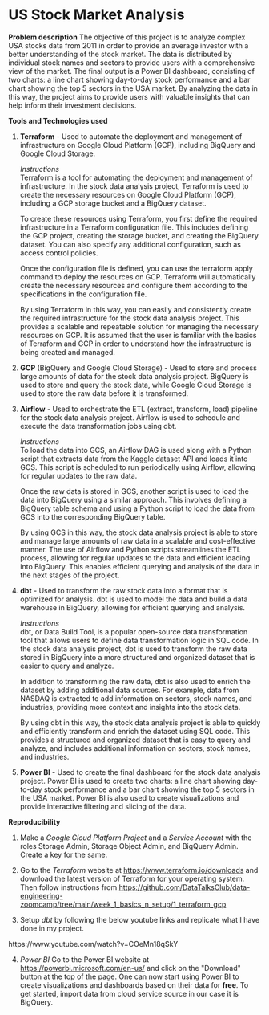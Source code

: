 # US Stock Market Analysis
<b>Problem description</b>
The objective of this project is to analyze complex USA stocks data from 2011 in order to provide an average investor with a better understanding of the stock market. The data is distributed by individual stock names and sectors to provide users with a comprehensive view of the market. The final output is a Power BI dashboard, consisting of two charts: a line chart showing day-to-day stock performance and a bar chart showing the top 5 sectors in the USA market. By analyzing the data in this way, the project aims to provide users with valuable insights that can help inform their investment decisions.

<b>Tools and Technologies used</b>
1. <b>Terraform</b> - Used to automate the deployment and management of infrastructure on Google Cloud Platform (GCP), including BigQuery and Google Cloud Storage.

    <i>Instructions</i><br>
    Terraform is a tool for automating the deployment and management of infrastructure. In the stock data analysis project, Terraform is used to create the necessary resources on Google Cloud Platform (GCP), including a GCP storage bucket and a BigQuery dataset.

    To create these resources using Terraform, you first define the required infrastructure in a Terraform configuration file. This includes defining the GCP project, creating the storage bucket, and creating the BigQuery dataset. You can also specify any additional configuration, such as access control policies.

    Once the configuration file is defined, you can use the terraform apply command to deploy the resources on GCP. Terraform will automatically create the necessary resources and configure them according to the specifications in the configuration file.

    By using Terraform in this way, you can easily and consistently create the required infrastructure for the stock data analysis project. This provides a scalable and repeatable solution for managing the necessary resources on GCP. It is assumed that the user is familiar with the basics of Terraform and GCP in order to understand how the infrastructure is being created and managed.

2. <b>GCP</b> (BigQuery and Google Cloud Storage) - Used to store and process large amounts of data for the stock data analysis project. BigQuery is used to store and query the stock data, while Google Cloud Storage is used to store the raw data before it is transformed.

3. <b>Airflow</b> - Used to orchestrate the ETL (extract, transform, load) pipeline for the stock data analysis project. Airflow is used to schedule and execute the data transformation jobs using dbt.

    <i>Instructions</i><br>
    To load the data into GCS, an Airflow DAG is used along with a Python script that extracts data from the Kaggle dataset API and loads it into GCS. This script is scheduled to run periodically using Airflow, allowing for regular updates to the raw data.

    Once the raw data is stored in GCS, another script is used to load the data into BigQuery using a similar approach. This involves defining a BigQuery table schema and using a Python script to load the data from GCS into the corresponding BigQuery table.

    By using GCS in this way, the stock data analysis project is able to store and manage large amounts of raw data in a scalable and cost-effective manner. The use of Airflow and Python scripts streamlines the ETL process, allowing for regular updates to the data and efficient loading into BigQuery. This enables efficient querying and analysis of the data in the next stages of the project.

4. <b>dbt</b> - Used to transform the raw stock data into a format that is optimized for analysis. dbt is used to model the data and build a data warehouse in BigQuery, allowing for efficient querying and analysis.

    <i>Instructions</i><br>
    dbt, or Data Build Tool, is a popular open-source data transformation tool that allows users to define data transformation logic in SQL code. In the stock data analysis project, dbt is used to transform the raw data stored in BigQuery into a more structured and organized dataset that is easier to query and analyze.

    In addition to transforming the raw data, dbt is also used to enrich the dataset by adding additional data sources. For example, data from NASDAQ is extracted to add information on sectors, stock names, and industries, providing more context and insights into the stock data.

    By using dbt in this way, the stock data analysis project is able to quickly and efficiently transform and enrich the dataset using SQL code. This provides a structured and organized dataset that is easy to query and analyze, and includes additional information on sectors, stock names, and industries.

5. <b>Power BI</b> - Used to create the final dashboard for the stock data analysis project. Power BI is used to create two charts: a line chart showing day-to-day stock performance and a bar chart showing the top 5 sectors in the USA market. Power BI is also used to create visualizations and provide interactive filtering and slicing of the data.

<b>Reproducibility</b>

1. Make a <i>Google Cloud Platform Project</i> and a <i>Service Account</i> with the roles Storage Admin, Storage Object Admin, and BigQuery Admin. Create a key for the same.

2. Go to the <i>Terraform</i> website at https://www.terraform.io/downloads and download the latest version of Terraform for your operating system. Then follow instructions from <link>https://github.com/DataTalksClub/data-engineering-zoomcamp/tree/main/week_1_basics_n_setup/1_terraform_gcp</link>

3. Setup <i>dbt</i> by following the below youtube links and replicate what I have done in my project.
<link>https://www.youtube.com/watch?v=COeMn18qSkY</link>

4. <i>Power BI</i> Go to the Power BI website at https://powerbi.microsoft.com/en-us/ and click on the "Download" button at the top of the page. One can now start using Power BI to create visualizations and dashboards based on their data for <b>free</b>. To get started, import data from cloud service source in our case it is BigQuery. 